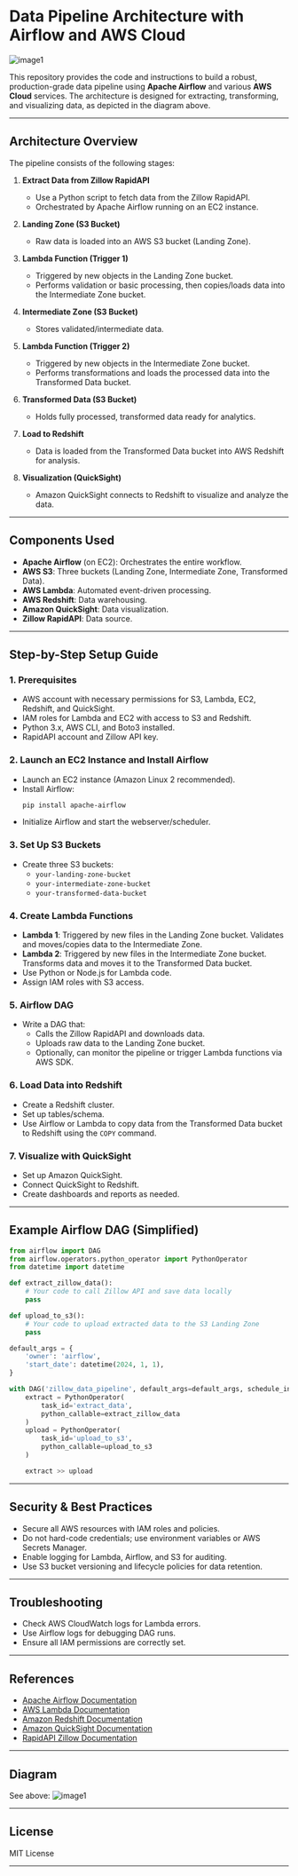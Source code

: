 # Data Pipeline Architecture with Airflow and AWS Cloud

![image1](image1)

This repository provides the code and instructions to build a robust, production-grade data pipeline using **Apache Airflow** and various **AWS Cloud** services. The architecture is designed for extracting, transforming, and visualizing data, as depicted in the diagram above.

---

## Architecture Overview

The pipeline consists of the following stages:

1. **Extract Data from Zillow RapidAPI**
   - Use a Python script to fetch data from the Zillow RapidAPI.
   - Orchestrated by Apache Airflow running on an EC2 instance.

2. **Landing Zone (S3 Bucket)**
   - Raw data is loaded into an AWS S3 bucket (Landing Zone).

3. **Lambda Function (Trigger 1)**
   - Triggered by new objects in the Landing Zone bucket.
   - Performs validation or basic processing, then copies/loads data into the Intermediate Zone bucket.

4. **Intermediate Zone (S3 Bucket)**
   - Stores validated/intermediate data.

5. **Lambda Function (Trigger 2)**
   - Triggered by new objects in the Intermediate Zone bucket.
   - Performs transformations and loads the processed data into the Transformed Data bucket.

6. **Transformed Data (S3 Bucket)**
   - Holds fully processed, transformed data ready for analytics.

7. **Load to Redshift**
   - Data is loaded from the Transformed Data bucket into AWS Redshift for analysis.

8. **Visualization (QuickSight)**
   - Amazon QuickSight connects to Redshift to visualize and analyze the data.

---

## Components Used

- **Apache Airflow** (on EC2): Orchestrates the entire workflow.
- **AWS S3**: Three buckets (Landing Zone, Intermediate Zone, Transformed Data).
- **AWS Lambda**: Automated event-driven processing.
- **AWS Redshift**: Data warehousing.
- **Amazon QuickSight**: Data visualization.
- **Zillow RapidAPI**: Data source.

---

## Step-by-Step Setup Guide

### 1. Prerequisites

- AWS account with necessary permissions for S3, Lambda, EC2, Redshift, and QuickSight.
- IAM roles for Lambda and EC2 with access to S3 and Redshift.
- Python 3.x, AWS CLI, and Boto3 installed.
- RapidAPI account and Zillow API key.

### 2. Launch an EC2 Instance and Install Airflow

- Launch an EC2 instance (Amazon Linux 2 recommended).
- Install Airflow:
  ```bash
  pip install apache-airflow
  ```
- Initialize Airflow and start the webserver/scheduler.

### 3. Set Up S3 Buckets

- Create three S3 buckets:
  - `your-landing-zone-bucket`
  - `your-intermediate-zone-bucket`
  - `your-transformed-data-bucket`

### 4. Create Lambda Functions

- **Lambda 1**: Triggered by new files in the Landing Zone bucket. Validates and moves/copies data to the Intermediate Zone.
- **Lambda 2**: Triggered by new files in the Intermediate Zone bucket. Transforms data and moves it to the Transformed Data bucket.
- Use Python or Node.js for Lambda code.
- Assign IAM roles with S3 access.

### 5. Airflow DAG

- Write a DAG that:
  - Calls the Zillow RapidAPI and downloads data.
  - Uploads raw data to the Landing Zone bucket.
  - Optionally, can monitor the pipeline or trigger Lambda functions via AWS SDK.

### 6. Load Data into Redshift

- Create a Redshift cluster.
- Set up tables/schema.
- Use Airflow or Lambda to copy data from the Transformed Data bucket to Redshift using the `COPY` command.

### 7. Visualize with QuickSight

- Set up Amazon QuickSight.
- Connect QuickSight to Redshift.
- Create dashboards and reports as needed.

---

## Example Airflow DAG (Simplified)

```python
from airflow import DAG
from airflow.operators.python_operator import PythonOperator
from datetime import datetime

def extract_zillow_data():
    # Your code to call Zillow API and save data locally
    pass

def upload_to_s3():
    # Your code to upload extracted data to the S3 Landing Zone
    pass

default_args = {
    'owner': 'airflow',
    'start_date': datetime(2024, 1, 1),
}

with DAG('zillow_data_pipeline', default_args=default_args, schedule_interval='@daily') as dag:
    extract = PythonOperator(
        task_id='extract_data',
        python_callable=extract_zillow_data
    )
    upload = PythonOperator(
        task_id='upload_to_s3',
        python_callable=upload_to_s3
    )

    extract >> upload
```

---

## Security & Best Practices

- Secure all AWS resources with IAM roles and policies.
- Do not hard-code credentials; use environment variables or AWS Secrets Manager.
- Enable logging for Lambda, Airflow, and S3 for auditing.
- Use S3 bucket versioning and lifecycle policies for data retention.

---

## Troubleshooting

- Check AWS CloudWatch logs for Lambda errors.
- Use Airflow logs for debugging DAG runs.
- Ensure all IAM permissions are correctly set.

---

## References

- [Apache Airflow Documentation](https://airflow.apache.org/docs/)
- [AWS Lambda Documentation](https://docs.aws.amazon.com/lambda/latest/dg/welcome.html)
- [Amazon Redshift Documentation](https://docs.aws.amazon.com/redshift/)
- [Amazon QuickSight Documentation](https://docs.aws.amazon.com/quicksight/)
- [RapidAPI Zillow Documentation](https://rapidapi.com/apidojo/api/zillow-com1/)

---

## Diagram

See above: ![image1](image1)

---

## License

MIT License

---
